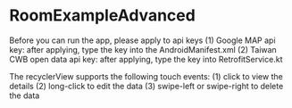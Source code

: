 # RoomExampleAdvanced

Before you can run the app, please apply to api keys
(1) Google MAP api key: after applying, type the key into the AndroidManifest.xml
(2) Taiwan CWB open data api key: after applying, type the key into RetrofitService.kt

The recyclerView supports the following touch events:
(1) click to view the details
(2) long-click to edit the data
(3) swipe-left or swipe-right to delete the data

